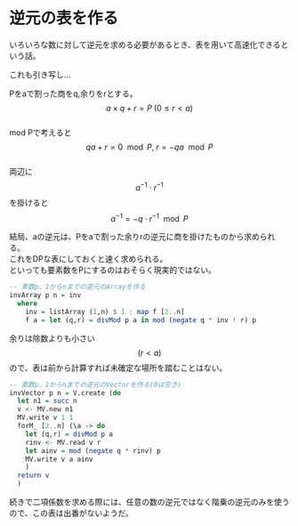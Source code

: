 # 逆元の表を作る

いろいろな数に対して逆元を求める必要があるとき、表を用いて高速化できるという話。

これも引き写し…

Pをaで割った商をq,余りをrとする。  
$$a \times q + r = P \; (0 \leq r < a)$$  
mod Pで考えると  
$$qa + r = 0 \mod P, \; r = -qa \mod P$$  
両辺に$$a^{-1} \cdot r^{-1}$$を掛けると  
$$a^{-1} = -q \cdot r ^{-1} \mod P$$

結局、aの逆元は、Pをaで割った余りrの逆元に商を掛けたものから求められる。  
これをDPな表にしておくと速く求められる。  
といっても要素数をPにするのはおそらく現実的ではない。

```haskell
-- 素数p、1からnまでの逆元のArrayを作る
invArray p n = inv
  where
    inv = listArray (1,n) $ 1 : map f [2..n]
    f a = let (q,r) = divMod p a in mod (negate q * inv ! r) p
```

余りは除数よりも小さい$$(r < a)$$ので、表は前から計算すれば未確定な場所を踏むことはない。

```haskell
-- 素数p、1からnまでの逆元のVectorを作る(0は空き)
invVector p n = V.create (do
  let n1 = succ n
  v <- MV.new n1
  MV.write v 1 1
  forM_ [2..n] (\a -> do
    let (q,r) = divMod p a
    rinv <- MV.read v r
    let ainv = mod (negate q * rinv) p
    MV.write v a ainv
    )
  return v
  )
```

続きで二項係数を求める際には、任意の数の逆元ではなく階乗の逆元のみを使うので、この表は出番がないようだ。

